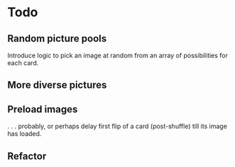 # Todo

## Random picture pools

Introduce logic to pick an image at random from an array of possibilities for each card.

## More diverse pictures

## Preload images

. . . probably, or perhaps delay first flip of a card (post-shuffle) till its image has loaded.

## Refactor
